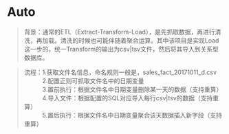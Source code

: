 # Auto

>背景：通常的ETL（Extract-Transform-Load），是先抓取数据，再进行清洗，再加载。清洗的时候也可能伴随着聚合运算。其中该项目是实现Load这一步的，统一Transform的输出为csv|tsv文件，然后将其导入到关系型数据库。

>流程：1.获取文件名信息，命名规则一般是，sales_fact_20171011_d.csv</br>
>　　　2.配置正则可抓取文件名中的日期变量</br>
>　　　3.置前执行：根据文件名中日期变量删除某一天的数据（支持重算）</br>
>　　　4.导入文件：根据配置的SQL对应导入每行csv|tsv的数据（支持重算）</br>
>　　　5.置后执行：根据文件名中日期变量聚合该天数据插入新字段（支持重算）</br>

